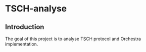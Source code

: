 # TSCH-analyse

## Introduction
The goal of this project is to analyse TSCH protocol and Orchestra implementation.